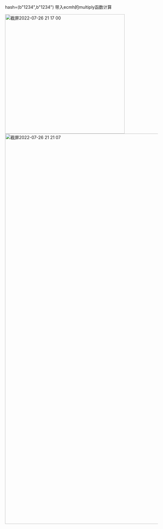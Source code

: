 
hash=(b"1234",b"1234")
带入ecmh的multiply函数计算

<img width="394" alt="截屏2022-07-26 21 17 00" src="https://user-images.githubusercontent.com/108727329/181018878-70f4bbbd-8d4d-4b6a-990a-5f3fd165830c.png">

<img width="1288" alt="截屏2022-07-26 21 21 07" src="https://user-images.githubusercontent.com/108727329/181018866-2ffe7e38-09c6-4e93-ac67-30970ed2849e.png">
